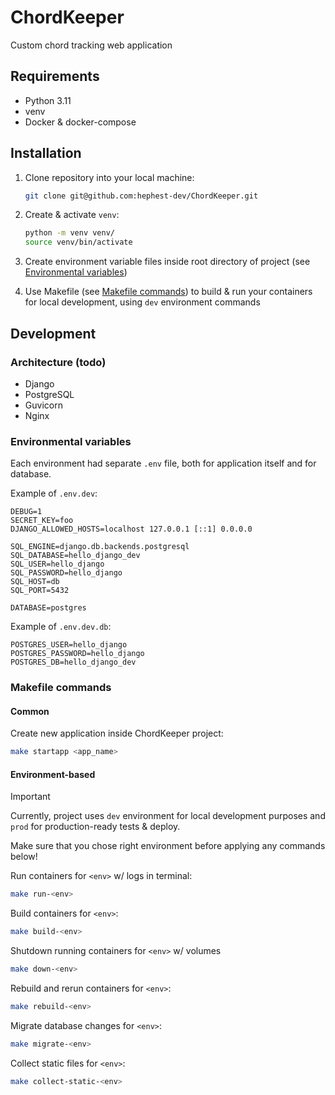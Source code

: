 # ChordKeeper
Custom chord tracking web application

## Requirements

* Python 3.11
* venv
* Docker & docker-compose

## Installation

1. Clone repository into your local machine: 

    ```bash
    git clone git@github.com:hephest-dev/ChordKeeper.git
    ```

2. Create & activate `venv`:

    ```bash
    python -m venv venv/
    source venv/bin/activate
    ```
   
3. Create environment variable files inside root directory of project (see [Environmental variables](#environmental-variables))

4. Use Makefile (see [Makefile commands](#makefile-commands)) to build & run your containers for local development, using `dev` environment commands

## Development

### Architecture (todo)

* Django
* PostgreSQL
* Guvicorn
* Nginx

### Environmental variables

Each environment had separate `.env` file, both for application itself and for database.

Example of `.env.dev`:

```
DEBUG=1
SECRET_KEY=foo
DJANGO_ALLOWED_HOSTS=localhost 127.0.0.1 [::1] 0.0.0.0

SQL_ENGINE=django.db.backends.postgresql
SQL_DATABASE=hello_django_dev
SQL_USER=hello_django
SQL_PASSWORD=hello_django
SQL_HOST=db
SQL_PORT=5432

DATABASE=postgres
```

Example of `.env.dev.db`:

```
POSTGRES_USER=hello_django
POSTGRES_PASSWORD=hello_django
POSTGRES_DB=hello_django_dev
```

### Makefile commands

#### Common

Create new application inside ChordKeeper project:

```bash
make startapp <app_name>
```


#### Environment-based

> [!IMPORTANT]
> Currently, project uses `dev` environment for local development purposes and `prod` for production-ready tests & deploy.
> 
> Make sure that you chose right environment before applying any commands below!

Run containers for `<env>` w/ logs in terminal:

```bash
make run-<env>
```

Build containers for `<env>`:

```bash
make build-<env>
```

Shutdown running containers for `<env>` w/ volumes

```bash
make down-<env>
```

Rebuild and rerun containers for `<env>`:

```bash
make rebuild-<env>
```

Migrate database changes for `<env>`:

```bash
make migrate-<env>
```

Collect static files for `<env>`:

```bash
make collect-static-<env>
```